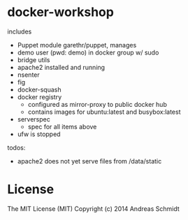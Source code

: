 docker-workshop
=========================

includes

 * Puppet module garethr/puppet, manages
 * demo user (pwd: demo) in docker group w/ sudo
 * bridge utils
 * apache2 installed and running
 * nsenter
 * fig
 * docker-squash
 * docker registry
   * configured as mirror-proxy to public docker hub
   * contains images for ubuntu:latest and busybox:latest
 * serverspec
   * spec for all items above 
 * ufw is stopped

todos:
 * apache2 does not yet serve files from /data/static

License
=======
The MIT License (MIT)
Copyright (c) 2014 Andreas Schmidt
